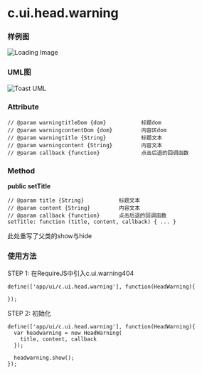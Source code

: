 # c.ui.head.warning

### 样例图
![Loading Image](../raw/H5V2.2S6/doc/img/example.head.warning.png)

### UML图
![Toast UML](../raw/H5V2.2S6/doc/img/c.ui.head.warning.png)

### Attribute

    // @param warningtitleDom {dom}           标题dom
    // @param warningcontentDom {dom}         内容区dom
    // @param warningtitle {String}           标题文本
    // @param warningcontent {String}         内容文本
    // @param callback {function}             点击后退的回调函数

### Method

**public setTitle**

    // @param title {String}           标题文本
    // @param content {String}         内容文本
    // @param callback {function}      点击后退的回调函数
    setTitle: function (title, content, callback) { ... }

此处重写了父类的show与hide


### 使用方法

STEP 1: 在RequireJS中引入c.ui.warning404

    define(['app/ui/c.ui.head.warning'], function(HeadWarning){

    });

STEP 2: 初始化

    define(['app/ui/c.ui.head.warning'], function(HeadWarning){
      var headwarning = new HeadWarning(
        title, content, callback
      });

      headwarning.show();
    });

